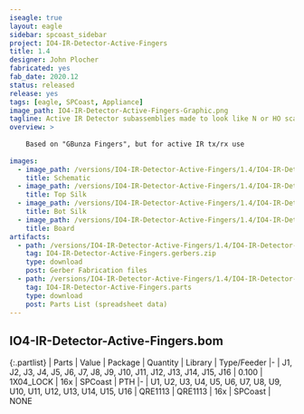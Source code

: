 ```yaml
---
iseagle: true
layout: eagle
sidebar: spcoast_sidebar
project: IO4-IR-Detector-Active-Fingers
title: 1.4
designer: John Plocher
fabricated: yes
fab_date: 2020.12
status: released
release: yes
tags: [eagle, SPCoast, Appliance]
image_path: IO4-IR-Detector-Active-Fingers-Graphic.png
tagline: Active IR Detector subassemblies made to look like N or HO scale ties.
overview: >
    
    Based on "GBunza Fingers", but for active IR tx/rx use
    
images:
  - image_path: /versions/IO4-IR-Detector-Active-Fingers/1.4/IO4-IR-Detector-Active-Fingers-1.4.sch.png
    title: Schematic
  - image_path: /versions/IO4-IR-Detector-Active-Fingers/1.4/IO4-IR-Detector-Active-Fingers-1.4.top.brd.png
    title: Top Silk
  - image_path: /versions/IO4-IR-Detector-Active-Fingers/1.4/IO4-IR-Detector-Active-Fingers-1.4.bot.brd.png
    title: Bot Silk
  - image_path: /versions/IO4-IR-Detector-Active-Fingers/1.4/IO4-IR-Detector-Active-Fingers-1.4.brd.png
    title: Board
artifacts:
  - path: /versions/IO4-IR-Detector-Active-Fingers/1.4/IO4-IR-Detector-Active-Fingers-1.4.gerbers.zip
    tag: IO4-IR-Detector-Active-Fingers.gerbers.zip
    type: download
    post: Gerber Fabrication files
  - path: /versions/IO4-IR-Detector-Active-Fingers/1.4/IO4-IR-Detector-Active-Fingers-1.4.parts.csv
    tag: IO4-IR-Detector-Active-Fingers.parts
    type: download
    post: Parts List (spreadsheet data)
---
```


## IO4-IR-Detector-Active-Fingers.bom

{:.partlist}
| Parts | Value | Package | Quantity | Library | Type/Feeder
|-
| J1, J2, J3, J4, J5, J6, J7, J8, J9, J10, J11, J12, J13, J14, J15, J16 | 0.100 | 1X04_LOCK | 16x | SPCoast | PTH
|-
| U1, U2, U3, U4, U5, U6, U7, U8, U9, U10, U11, U12, U13, U14, U15, U16 | QRE1113 | QRE1113 | 16x | SPCoast | NONE
